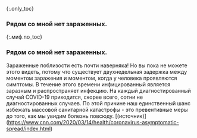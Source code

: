 {:.only_toc}
### Рядом со мной нет зараженных.

{:.миф.no_toc}
### Рядом со мной нет зараженных.

Зараженные поблизости есть почти наверняка! Но вы пока не можете этого видеть, потому что существует двухнедельная задержка между моментом заражения и моментом, когда у человека проявляются симптомы. В течение этого времени инфицированный является заразным и распространяет инфекцию. На каждый диагностированный случай COVID-19 приходится, скорее всего, сотни не диагностированных случаев. По этой причине наш единственный шанс избежать массовой санитарной катастрофы - это превентивные меры до того, как мы увидим болезнь повсюду. [(источник)] (https://www.cnn.com/2020/03/14/health/coronavirus-asymptomatic-spread/index.html)
